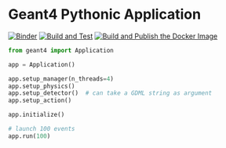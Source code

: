 # Geant4 Pythonic Application

[![Binder](https://mybinder.org/badge_logo.svg)](https://mybinder.org/v2/gh/lobis/geant4-pythonic-application/HEAD)
[![Build and Test](https://github.com/lobis/geant4-pythonic-application/actions/workflows/test.yml/badge.svg)](https://github.com/lobis/geant4-pythonic-application/actions/workflows/test.yml)
[![Build and Publish the Docker Image](https://github.com/lobis/geant4-pythonic-application/actions/workflows/docker.yml/badge.svg)](https://github.com/lobis/geant4-pythonic-application/actions/workflows/docker.yml)

```python
from geant4 import Application

app = Application()

app.setup_manager(n_threads=4)
app.setup_physics()
app.setup_detector()  # can take a GDML string as argument
app.setup_action()

app.initialize()

# launch 100 events
app.run(100)

```
